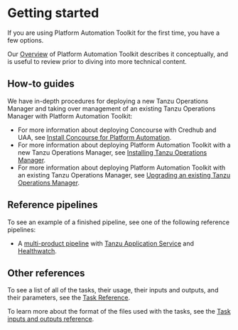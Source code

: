 # Getting started

If you are using Platform Automation Toolkit for the first time,
you have a few options.

Our [Overview](./index.md) of Platform Automation Toolkit describes it conceptually,
and is useful to review prior to diving into more technical content.

## How-to guides

We have in-depth procedures for deploying a new Tanzu Operations Manager and
taking over management of an existing Tanzu Operations Manager
with Platform Automation Toolkit:

- For more information about deploying Concourse with Credhub and UAA,
  see [Install Concourse for Platform Automation](https://docs.vmware.com/en/Concourse-for-VMware-Tanzu/index.html).
- For more information about deploying Platform Automation Toolkit
  with a new Tanzu Operations Manager, see [Installing Tanzu Operations Manager](./how-to-guides/installing-opsman.md).
- For more information about deploying Platform Automation Toolkit
  with an existing Tanzu Operations Manager, see
  [Upgrading an existing Tanzu Operations Manager](./how-to-guides/upgrade-existing-opsman.md).

## Reference pipelines

To see an example of a finished pipeline,
see one of the following reference pipelines:

- A [multi-product pipeline](./pipelines/multiple-products.md)
  with [Tanzu Application Service](https://docs.vmware.com/en/VMware-Tanzu-Application-Service/index.html) and [Healthwatch](https://docs.vmware.com/en/Healthwatch-for-VMware-Tanzu/index.html).

## Other references

To see a list of all of the tasks, their usage,
their inputs and outputs, and their parameters,
see the [Task Reference](./tasks.md).

To learn more about the format of the files used with the tasks,
see the [Task inputs and outputs reference](./inputs-outputs.md).

[//]: # ({% include ".internal_link_url.md" %})
[//]: # ({% include ".external_link_url.md" %})
